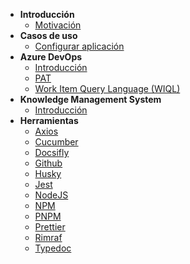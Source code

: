 - **Introducción**
    - [Motivación](./app/motivacion.md)
- **Casos de uso** 
    - [Configurar aplicación](./usecase/configapp.md)
- **Azure DevOps**
    - [Introducción](./azureDevOps/index.md)
    - [PAT](./azureDevOps/pat.md)
    - [Work Item Query Language (WIQL)](./azureDevOps/wiql.md)
- **Knowledge Management System**
    - [Introducción](./kms/index.md)
- **Herramientas**
    - [Axios](./tools/axios.md)
    - [Cucumber](./tools/cucumber.md)
    - [Docsifly](./tools/docsify.md)
    - [Github](./tools/github.md)
    - [Husky](./tools/github.md)
    - [Jest](./tools/pnpm.md)
    - [NodeJS](./tools/nodejs.md)
    - [NPM](./tools/npm.md)
    - [PNPM](./tools/pnpm.md)
    - [Prettier](./tools/prettier.md)
    - [Rimraf](./tools/rimraf.md)
    - [Typedoc](./tools/typedoc.md)
    